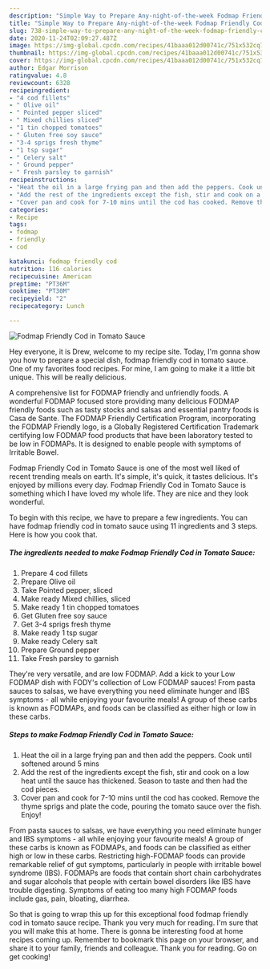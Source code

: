 ```yaml
---
description: "Simple Way to Prepare Any-night-of-the-week Fodmap Friendly Cod in Tomato Sauce"
title: "Simple Way to Prepare Any-night-of-the-week Fodmap Friendly Cod in Tomato Sauce"
slug: 738-simple-way-to-prepare-any-night-of-the-week-fodmap-friendly-cod-in-tomato-sauce
date: 2020-11-24T02:09:27.487Z
image: https://img-global.cpcdn.com/recipes/41baaa012d00741c/751x532cq70/fodmap-friendly-cod-in-tomato-sauce-recipe-main-photo.jpg
thumbnail: https://img-global.cpcdn.com/recipes/41baaa012d00741c/751x532cq70/fodmap-friendly-cod-in-tomato-sauce-recipe-main-photo.jpg
cover: https://img-global.cpcdn.com/recipes/41baaa012d00741c/751x532cq70/fodmap-friendly-cod-in-tomato-sauce-recipe-main-photo.jpg
author: Edgar Morrison
ratingvalue: 4.8
reviewcount: 6328
recipeingredient:
- "4 cod fillets"
- " Olive oil"
- " Pointed pepper sliced"
- " Mixed chillies sliced"
- "1 tin chopped tomatoes"
- " Gluten free soy sauce"
- "3-4 sprigs fresh thyme"
- "1 tsp sugar"
- " Celery salt"
- " Ground pepper"
- " Fresh parsley to garnish"
recipeinstructions:
- "Heat the oil in a large frying pan and then add the peppers. Cook until softened around 5 mins"
- "Add the rest of the ingredients except the fish, stir and cook on a low heat until the sauce has thickened. Season to taste and then had the cod pieces."
- "Cover pan and cook for 7-10 mins until the cod has cooked. Remove the thyme sprigs and plate the code, pouring the tomato sauce over the fish. Enjoy!"
categories:
- Recipe
tags:
- fodmap
- friendly
- cod

katakunci: fodmap friendly cod 
nutrition: 116 calories
recipecuisine: American
preptime: "PT36M"
cooktime: "PT30M"
recipeyield: "2"
recipecategory: Lunch

---
```



![Fodmap Friendly Cod in Tomato Sauce](https://img-global.cpcdn.com/recipes/41baaa012d00741c/751x532cq70/fodmap-friendly-cod-in-tomato-sauce-recipe-main-photo.jpg)

Hey everyone, it is Drew, welcome to my recipe site. Today, I'm gonna show you how to prepare a special dish, fodmap friendly cod in tomato sauce. One of my favorites food recipes. For mine, I am going to make it a little bit unique. This will be really delicious.

A comprehensive list for FODMAP friendly and unfriendly foods. A wonderful FODMAP focused store providing many delicious FODMAP friendly foods such as tasty stocks and salsas and essential pantry foods is Casa de Sante. The FODMAP Friendly Certification Program, incorporating the FODMAP Friendly logo, is a Globally Registered Certification Trademark certifying low FODMAP food products that have been laboratory tested to be low in FODMAPs. It is designed to enable people with symptoms of Irritable Bowel.

Fodmap Friendly Cod in Tomato Sauce is one of the most well liked of recent trending meals on earth. It's simple, it's quick, it tastes delicious. It's enjoyed by millions every day. Fodmap Friendly Cod in Tomato Sauce is something which I have loved my whole life. They are nice and they look wonderful.


To begin with this recipe, we have to prepare a few ingredients. You can have fodmap friendly cod in tomato sauce using 11 ingredients and 3 steps. Here is how you cook that.

<!--inarticleads1-->

##### The ingredients needed to make Fodmap Friendly Cod in Tomato Sauce:

1. Prepare 4 cod fillets
1. Prepare  Olive oil
1. Take  Pointed pepper, sliced
1. Make ready  Mixed chillies, sliced
1. Make ready 1 tin chopped tomatoes
1. Get  Gluten free soy sauce
1. Get 3-4 sprigs fresh thyme
1. Make ready 1 tsp sugar
1. Make ready  Celery salt
1. Prepare  Ground pepper
1. Take  Fresh parsley to garnish


They&#39;re very versatile, and are low FODMAP. Add a kick to your Low FODMAP dish with FODY&#39;s collection of Low FODMAP sauces! From pasta sauces to salsas, we have everything you need eliminate hunger and IBS symptoms - all while enjoying your favourite meals! A group of these carbs is known as FODMAPs, and foods can be classified as either high or low in these carbs. 

<!--inarticleads2-->

##### Steps to make Fodmap Friendly Cod in Tomato Sauce:

1. Heat the oil in a large frying pan and then add the peppers. Cook until softened around 5 mins
1. Add the rest of the ingredients except the fish, stir and cook on a low heat until the sauce has thickened. Season to taste and then had the cod pieces.
1. Cover pan and cook for 7-10 mins until the cod has cooked. Remove the thyme sprigs and plate the code, pouring the tomato sauce over the fish. Enjoy!


From pasta sauces to salsas, we have everything you need eliminate hunger and IBS symptoms - all while enjoying your favourite meals! A group of these carbs is known as FODMAPs, and foods can be classified as either high or low in these carbs. Restricting high-FODMAP foods can provide remarkable relief of gut symptoms, particularly in people with irritable bowel syndrome (IBS). FODMAPs are foods that contain short chain carbohydrates and sugar alcohols that people with certain bowel disorders like IBS have trouble digesting. Symptoms of eating too many high FODMAP foods include gas, pain, bloating, diarrhea. 

So that is going to wrap this up for this exceptional food fodmap friendly cod in tomato sauce recipe. Thank you very much for reading. I'm sure that you will make this at home. There is gonna be interesting food at home recipes coming up. Remember to bookmark this page on your browser, and share it to your family, friends and colleague. Thank you for reading. Go on get cooking!
